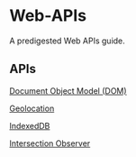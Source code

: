 # Web-APIs
A predigested Web APIs guide.

## APIs
<a href="./Document Object Model (DOM)/README.md" target="_self">Document Object Model (DOM)</a>

<a href="./Geolocation/README.md" target="_self">Geolocation</a>

<a href="./IndexedDB/README.md" target="_self">IndexedDB</a>

<a href="./Intersection Observer/README.md" target="_self">Intersection Observer</a>

